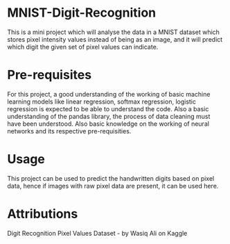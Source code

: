 # MNIST-Digit-Recognition

This is a mini project which will analyse the data in a MNIST dataset which stores pixel intensity values instead of being as an image, and it will predict which digit the given set of pixel values can indicate.

# Pre-requisites

For this project, a good understanding of the working of basic machine learning models like linear regression, softmax regression, logistic regression is expected to be able to understand the code. Also a basic understanding of the pandas library, the process of data cleaning must have been understood. Also basic knowledge on the working of neural networks and its respective pre-requisities. 

# Usage 

This project can be used to predict the handwritten digits based on pixel data, hence if images with raw pixel data are present, it can be used here. 

# Attributions

Digit Recognition Pixel Values Dataset - by Wasiq Ali on Kaggle 






